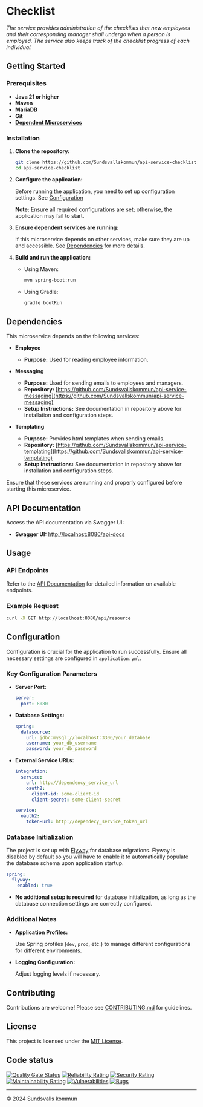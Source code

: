 # Checklist

_The service provides administration of the checklists that new employees and their corresponding manager shall undergo when a person is employed. The service also keeps track of the checklist progress of each individual._

## Getting Started

### Prerequisites

- **Java 21 or higher**
- **Maven**
- **MariaDB**
- **Git**
- **[Dependent Microservices](#dependencies)**

### Installation

1. **Clone the repository:**

   ```bash
   git clone https://github.com/Sundsvallskommun/api-service-checklist.git
   cd api-service-checklist
   ```

2. **Configure the application:**

   Before running the application, you need to set up configuration settings.
   See [Configuration](#Configuration)

   **Note:** Ensure all required configurations are set; otherwise, the application may fail to start.

3. **Ensure dependent services are running:**

   If this microservice depends on other services, make sure they are up and accessible. See [Dependencies](#dependencies) for more details.

4. **Build and run the application:**

   - Using Maven:

     ```bash
     mvn spring-boot:run
     ```

   - Using Gradle:

     ```bash
     gradle bootRun
     ```

## Dependencies

This microservice depends on the following services:

- **Employee**

  - **Purpose:** Used for reading employee information.

- **Messaging**

  - **Purpose:** Used for sending emails to employees and managers.
  - **Repository:** [https://github.com/Sundsvallskommun/api-service-messaging](https://github.com/Sundsvallskommun/api-service-messaging)
  - **Setup Instructions:** See documentation in repository above for installation and configuration steps.

- **Templating**

  - **Purpose:** Provides html templates when sending emails.
  - **Repository:** [https://github.com/Sundsvallskommun/api-service-templating](https://github.com/Sundsvallskommun/api-service-templating)
  - **Setup Instructions:** See documentation in repository above for installation and configuration steps.

Ensure that these services are running and properly configured before starting this microservice.

## API Documentation

Access the API documentation via Swagger UI:

- **Swagger UI:** [http://localhost:8080/api-docs](http://localhost:8080/api-docs)

## Usage

### API Endpoints

Refer to the [API Documentation](#api-documentation) for detailed information on available endpoints.

### Example Request

```bash
curl -X GET http://localhost:8080/api/resource
```

## Configuration

Configuration is crucial for the application to run successfully. Ensure all necessary settings are configured in `application.yml`.

### Key Configuration Parameters

- **Server Port:**

  ```yaml
  server:
    port: 8080
  ```

- **Database Settings:**

  ```yaml
  spring:
    datasource:
      url: jdbc:mysql://localhost:3306/your_database
      username: your_db_username
      password: your_db_password
  ```

- **External Service URLs:**

  ```yaml
  integration:
    service:
      url: http://dependency_service_url
      oauth2:
        client-id: some-client-id
        client-secret: some-client-secret

  service:
    oauth2:
      token-url: http://dependecy_service_token_url
  ```

### Database Initialization

The project is set up with [Flyway](https://github.com/flyway/flyway) for database migrations. Flyway is disabled by default so you will have to enable it to automatically populate the database schema upon application startup.

```yaml
spring:
  flyway:
    enabled: true
```

- **No additional setup is required** for database initialization, as long as the database connection settings are correctly configured.

### Additional Notes

- **Application Profiles:**

  Use Spring profiles (`dev`, `prod`, etc.) to manage different configurations for different environments.

- **Logging Configuration:**

  Adjust logging levels if necessary.

## Contributing

Contributions are welcome! Please see [CONTRIBUTING.md](https://github.com/Sundsvallskommun/.github/blob/main/.github/CONTRIBUTING.md) for guidelines.

## License

This project is licensed under the [MIT License](LICENSE).

## Code status

[![Quality Gate Status](https://sonarcloud.io/api/project_badges/measure?project=Sundsvallskommun_api-service-checklist&metric=alert_status)](https://sonarcloud.io/summary/overall?id=Sundsvallskommun_api-service-checklist)
[![Reliability Rating](https://sonarcloud.io/api/project_badges/measure?project=Sundsvallskommun_api-service-checklist&metric=reliability_rating)](https://sonarcloud.io/summary/overall?id=Sundsvallskommun_api-service-checklist)
[![Security Rating](https://sonarcloud.io/api/project_badges/measure?project=Sundsvallskommun_api-service-checklist&metric=security_rating)](https://sonarcloud.io/summary/overall?id=Sundsvallskommun_api-service-checklist)
[![Maintainability Rating](https://sonarcloud.io/api/project_badges/measure?project=Sundsvallskommun_api-service-checklist&metric=sqale_rating)](https://sonarcloud.io/summary/overall?id=Sundsvallskommun_api-service-checklist)
[![Vulnerabilities](https://sonarcloud.io/api/project_badges/measure?project=Sundsvallskommun_api-service-checklist&metric=vulnerabilities)](https://sonarcloud.io/summary/overall?id=Sundsvallskommun_api-service-checklist)
[![Bugs](https://sonarcloud.io/api/project_badges/measure?project=Sundsvallskommun_api-service-checklist&metric=bugs)](https://sonarcloud.io/summary/overall?id=Sundsvallskommun_api-service-checklist)

---

© 2024 Sundsvalls kommun
